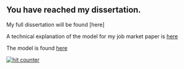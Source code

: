 ## You have reached my dissertation. 

My full dissertation will be found [here]

A technical explanation of the model for my job market paper is [here](papers/Tech_chp3.pdf)

The model is found [here](papers/Flip_V10_dividend.nlogo) 

<!-- Start of CuterCounter Code -->
<a href="http://www.cutercounter.com/" target="_blank"><img src="http://www.cutercounter.com/hit.php?id=gumfdokc&nd=6&style=24" border="0" alt="hit counter"></a>
<!-- End of CuterCounter Code -->

